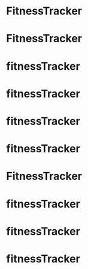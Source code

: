 # FitnessTracker
# FitnessTracker
# fitnessTracker
# fitnessTracker
# fitnessTracker
# fitnessTracker
# FitnessTracker
# fitnessTracker
# fitnessTracker
# fitnessTracker
